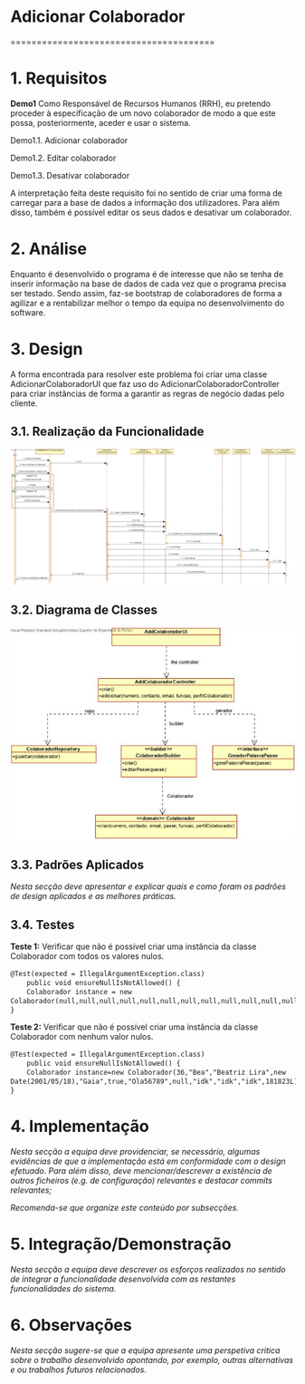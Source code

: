 # Adicionar Colaborador
=======================================


# 1. Requisitos

**Demo1**
Como Responsável de Recursos Humanos (RRH), eu pretendo proceder à especificação de um novo colaborador de modo a que este possa, posteriormente, aceder e usar o sistema.

Demo1.1. Adicionar colaborador

Demo1.2. Editar colaborador

Demo1.3. Desativar colaborador

A interpretação feita deste requisito foi no sentido de criar uma forma de carregar para a base de dados a informação dos utilizadores. Para além disso, também é possível editar os seus dados e desativar um colaborador.

# 2. Análise

Enquanto é desenvolvido o programa é de interesse que não se tenha de inserir informação na base de dados de cada vez que o programa precisa ser testado. Sendo assim, faz-se bootstrap de colaboradores de forma a agilizar e a rentabilizar melhor o tempo da equipa no desenvolvimento do software.

# 3. Design

A forma encontrada para resolver este problema foi criar uma classe AdicionarColaboradorUI que faz uso do AdicionarColaboradorController para criar instâncias de forma a garantir as regras de negócio dadas pelo cliente.

## 3.1. Realização da Funcionalidade

![AdicionarColaborador_SD](AdicionarColaborador_SD.jpg)

## 3.2. Diagrama de Classes

![AdicionarColaborador_CD](AdicionarColaborador_CD.jpg)

## 3.3. Padrões Aplicados

*Nesta secção deve apresentar e explicar quais e como foram os padrões de design aplicados e as melhores práticas.*

## 3.4. Testes

**Teste 1:** Verificar que não é possível criar uma instância da classe Colaborador com todos os valores nulos.

	@Test(expected = IllegalArgumentException.class)
		public void ensureNullIsNotAllowed() {
		Colaborador instance = new Colaborador(null,null,null,null,null,null,null,null,null,null,null,null);
	}

**Teste 2:** Verificar que não é possível criar uma instância da classe Colaborador com nenhum valor nulos.

	@Test(expected = IllegalArgumentException.class)
		public void ensureNullIsNotAllowed() {
		Colaborador instance=new Colaborador(36,"Bea","Beatriz Lira",new Date(2001/05/18),"Gaia",true,"Ola56789",null,"idk","idk","idk",181823L);
	}

# 4. Implementação

*Nesta secção a equipa deve providenciar, se necessário, algumas evidências de que a implementação está em conformidade com o design efetuado. Para além disso, deve mencionar/descrever a existência de outros ficheiros (e.g. de configuração) relevantes e destacar commits relevantes;*

*Recomenda-se que organize este conteúdo por subsecções.*

# 5. Integração/Demonstração

*Nesta secção a equipa deve descrever os esforços realizados no sentido de integrar a funcionalidade desenvolvida com as restantes funcionalidades do sistema.*

# 6. Observações

*Nesta secção sugere-se que a equipa apresente uma perspetiva critica sobre o trabalho desenvolvido apontando, por exemplo, outras alternativas e ou trabalhos futuros relacionados.*



